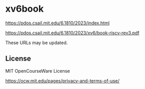 # xv6book

<https://pdos.csail.mit.edu/6.1810/2023/index.html>

<https://pdos.csail.mit.edu/6.1810/2023/xv6/book-riscv-rev3.pdf>

These URLs may be updated.

## License

MIT OpenCourseWare License

<https://ocw.mit.edu/pages/privacy-and-terms-of-use/>
